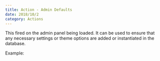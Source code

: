 ```yaml
---
title: Action - Admin Defaults
date: 2018/10/2
category: Actions
---
```


This fired on the admin panel being loaded. It can be used to ensure that any necessary settings or theme options are added or instantiated in the database.

Example:

<script src="https://gist.github.com/benrgreene/d6efef21d2f94a2d2f4eeb68a54414d1.js?file=action-admin-defaults.php"></script>